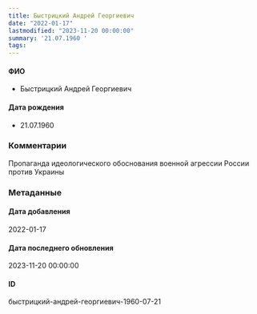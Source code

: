 ```yaml
---
title: Быстрицкий Андрей Георгиевич
date: "2022-01-17"
lastmodified: "2023-11-20 00:00:00"
summary: '21.07.1960 '
tags: 
---
```

<!--# pp1-->
<!--## Фигурант-->
<!--### Личные данные-->
#### ФИО
- Быстрицкий Андрей Георгиевич
#### Дата рождения
- 21.07.1960
### Комментарии
Пропаганда идеологического обоснования военной агрессии России против Украины
### Метаданные
#### Дата добавления
2022-01-17
#### Дата последнего обновления
2023-11-20 00:00:00
#### ID
быстрицкий-андрей-георгиевич-1960-07-21
<!--## END;-->
